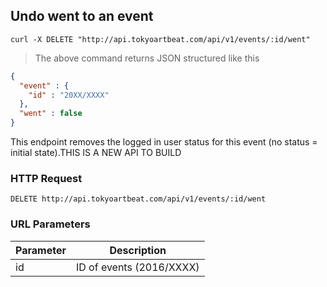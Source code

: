 ## Undo went to an event

```shell
curl -X DELETE "http://api.tokyoartbeat.com/api/v1/events/:id/went"
```

> The above command returns JSON structured like this 

```json
{
  "event" : {
    "id" : "20XX/XXXX"
  },
  "went" : false
}
```

This endpoint removes the logged in user status for this event (no status = initial state).THIS IS A NEW API TO BUILD

### HTTP Request

`DELETE http://api.tokyoartbeat.com/api/v1/events/:id/went`

### URL Parameters

Parameter | Description
--------- | -----------
id | ID  of events (2016/XXXX)